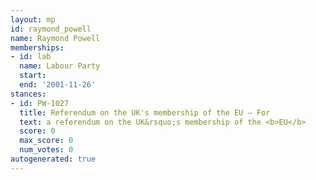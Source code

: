 ```yaml
---
layout: mp
id: raymond_powell
name: Raymond Powell
memberships:
- id: lab
  name: Labour Party
  start: 
  end: '2001-11-26'
stances:
- id: PW-1027
  title: Referendum on the UK's membership of the EU — For
  text: a referendum on the UK&rsquo;s membership of the <b>EU</b>
  score: 0
  max_score: 0
  num_votes: 0
autogenerated: true
---
```

